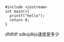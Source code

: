 ```language
#include <iostream>
int main(){
  printf("hello");
  return 0;
}
```
dfdfdf
sdksjdkjs速度是多少


